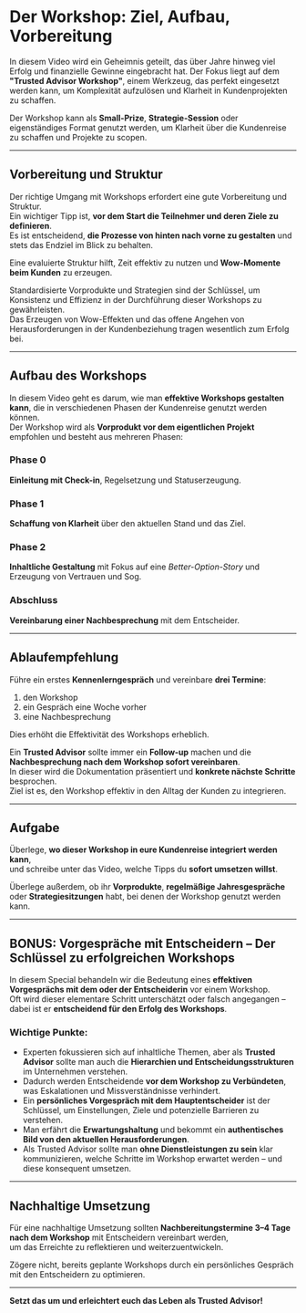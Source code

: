# Der Workshop: Ziel, Aufbau, Vorbereitung

In diesem Video wird ein Geheimnis geteilt, das über Jahre hinweg viel Erfolg und finanzielle Gewinne eingebracht hat. Der Fokus liegt auf dem **"Trusted Advisor Workshop"**, einem Werkzeug, das perfekt eingesetzt werden kann, um Komplexität aufzulösen und Klarheit in Kundenprojekten zu schaffen.

Der Workshop kann als **Small-Prize**, **Strategie-Session** oder eigenständiges Format genutzt werden, um Klarheit über die Kundenreise zu schaffen und Projekte zu scopen.

---

## Vorbereitung und Struktur

Der richtige Umgang mit Workshops erfordert eine gute Vorbereitung und Struktur.  
Ein wichtiger Tipp ist, **vor dem Start die Teilnehmer und deren Ziele zu definieren**.  
Es ist entscheidend, **die Prozesse von hinten nach vorne zu gestalten** und stets das Endziel im Blick zu behalten.  

Eine evaluierte Struktur hilft, Zeit effektiv zu nutzen und **Wow-Momente beim Kunden** zu erzeugen.

Standardisierte Vorprodukte und Strategien sind der Schlüssel, um Konsistenz und Effizienz in der Durchführung dieser Workshops zu gewährleisten.  
Das Erzeugen von Wow-Effekten und das offene Angehen von Herausforderungen in der Kundenbeziehung tragen wesentlich zum Erfolg bei.

---

## Aufbau des Workshops

In diesem Video geht es darum, wie man **effektive Workshops gestalten kann**, die in verschiedenen Phasen der Kundenreise genutzt werden können.  
Der Workshop wird als **Vorprodukt vor dem eigentlichen Projekt** empfohlen und besteht aus mehreren Phasen:

### Phase 0
**Einleitung mit Check-in**, Regelsetzung und Statuserzeugung.

### Phase 1
**Schaffung von Klarheit** über den aktuellen Stand und das Ziel.

### Phase 2
**Inhaltliche Gestaltung** mit Fokus auf eine *Better-Option-Story* und Erzeugung von Vertrauen und Sog.

### Abschluss
**Vereinbarung einer Nachbesprechung** mit dem Entscheider.

---

## Ablaufempfehlung

Führe ein erstes **Kennenlerngespräch** und vereinbare **drei Termine**:

1. den Workshop  
2. ein Gespräch eine Woche vorher  
3. eine Nachbesprechung  

Dies erhöht die Effektivität des Workshops erheblich.

Ein **Trusted Advisor** sollte immer ein **Follow-up** machen und die **Nachbesprechung nach dem Workshop sofort vereinbaren**.  
In dieser wird die Dokumentation präsentiert und **konkrete nächste Schritte** besprochen.  
Ziel ist es, den Workshop effektiv in den Alltag der Kunden zu integrieren.

---

## Aufgabe

Überlege, **wo dieser Workshop in eure Kundenreise integriert werden kann**,  
und schreibe unter das Video, welche Tipps du **sofort umsetzen willst**.  

Überlege außerdem, ob ihr **Vorprodukte**, **regelmäßige Jahresgespräche** oder **Strategiesitzungen** habt, bei denen der Workshop genutzt werden kann.

---

## BONUS: Vorgespräche mit Entscheidern – Der Schlüssel zu erfolgreichen Workshops

In diesem Special behandeln wir die Bedeutung eines **effektiven Vorgesprächs mit dem oder der Entscheiderin** vor einem Workshop.  
Oft wird dieser elementare Schritt unterschätzt oder falsch angegangen – dabei ist er **entscheidend für den Erfolg des Workshops**.

### Wichtige Punkte:

- Experten fokussieren sich auf inhaltliche Themen, aber als **Trusted Advisor** sollte man auch die **Hierarchien und Entscheidungsstrukturen** im Unternehmen verstehen.  
- Dadurch werden Entscheidende **vor dem Workshop zu Verbündeten**, was Eskalationen und Missverständnisse verhindert.  
- Ein **persönliches Vorgespräch mit dem Hauptentscheider** ist der Schlüssel, um Einstellungen, Ziele und potenzielle Barrieren zu verstehen.  
- Man erfährt die **Erwartungshaltung** und bekommt ein **authentisches Bild von den aktuellen Herausforderungen**.  
- Als Trusted Advisor sollte man **ohne Dienstleistungen zu sein** klar kommunizieren, welche Schritte im Workshop erwartet werden – und diese konsequent umsetzen.

---

## Nachhaltige Umsetzung

Für eine nachhaltige Umsetzung sollten **Nachbereitungstermine 3–4 Tage nach dem Workshop** mit Entscheidern vereinbart werden,  
um das Erreichte zu reflektieren und weiterzuentwickeln.

Zögere nicht, bereits geplante Workshops durch ein persönliches Gespräch mit den Entscheidern zu optimieren.

---

**Setzt das um und erleichtert euch das Leben als Trusted Advisor!**
